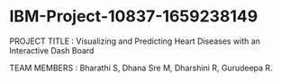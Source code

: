 # IBM-Project-10837-1659238149
PROJECT TITLE :
    Visualizing and Predicting Heart Diseases with an Interactive Dash Board

TEAM MEMBERS :
Bharathi S,
Dhana Sre M,
Dharshini R,
Gurudeepa R.
